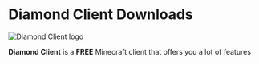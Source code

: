 # Diamond Client Downloads

![Diamond Client logo](https://raw.githubusercontent.com/ProKocak28/diamondclient-assets/main/diamondclient_logo.png)

**Diamond Client** is a **FREE** Minecraft client that offers you a lot of features
